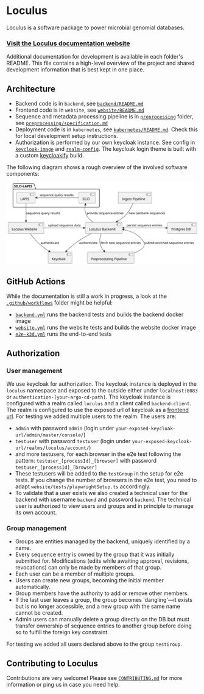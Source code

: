 # Loculus

Loculus is a software package to power microbial genomial databases.

### [Visit the Loculus documentation website](https://loculus-project.github.io/loculus/)

Additional documentation for development is available in each folder's README. This file contains a high-level overview of the project and shared development information that is best kept in one place.

## Architecture

- Backend code is in `backend`, see [`backend/README.md`](/backend/README.md)
- Frontend code is in `website`, see [`website/README.md`](/website/README.md)
- Sequence and metadata processing pipeline is in [`preprocessing`](/preprocessing) folder, see [`preprocessing/specification.md`](/preprocessing/specification.md)
- Deployment code is in `kubernetes`, see [`kubernetes/README.md`](/kubernetes/README.md).
  Check this for local development setup instructions.
- Authorization is performed by our own keycloak instance. See config in [`keycloak-image`](kubernetes/loculus/templates/keycloak-deployment.yaml) and [`realm-config`](kubernetes/loculus/templates/keycloak-config-map.yaml). The keycloak login theme is built with a custom [keycloakify](keycloak/keycloakify) build.

The following diagram shows a rough overview of the involved software components:

![architecture](./backend/docs/plantuml/architectureOverview.svg)

## GitHub Actions

While the documentation is still a work in progress, a look at the [`.github/workflows`](/.github/workflows) folder might be helpful:

- [`backend.yml`](/.github/workflows/backend.yml) runs the backend tests and builds the backend docker image
- [`website.yml`](/.github/workflows/website.yml) runs the website tests and builds the website docker image
- [`e2e-k3d.yml`](/.github/workflows/e2e-k3d.yml) runs the end-to-end tests


## Authorization

### User management

We use keycloak for authorization. The keycloak instance is deployed in the `loculus` namespace and exposed to the outside either under `localhost:8083` or `authentication-[your-argo-cd-path]`. The keycloak instance is configured with a realm called `loculus` and a client called `backend-client`. The realm is configured to use the exposed url of keycloak as a [frontend url](https://www.keycloak.org/server/hostname).
For testing we added multiple users to the realm. The users are:

- `admin` with password `admin` (login under `your-exposed-keycloak-url/admin/master/console/`)
- `testuser` with password `testuser` (login under `your-exposed-keycloak-url/realms/loculus/account/`)
- and more testusers, for each browser in the e2e test following the pattern: `testuser_[processId]_[browser]` with password `testuser_[processId]_[browser]`
- These testusers will be added to the `testGroup` in the setup for e2e tests. If you change the number of browsers in the e2e test, you need to adapt `website/tests/playwrightSetup.ts` accordingly.
- To validate that a user exists we also created a technical user for the backend with username `backend` and password `backend`. The technical user is authorized to view users and groups and in principle to manage its own account.

### Group management

- Groups are entities managed by the backend, uniquely identified by a name.
- Every sequence entry is owned by the group that it was initially submitted for. Modifications (edits while awaiting approval, revisions, revocations) can only be made by members of that group.
- Each user can be a member of multiple groups.
- Users can create new groups, becoming the initial member automatically.
- Group members have the authority to add or remove other members.
- If the last user leaves a group, the group becomes 'dangling'—it exists but is no longer accessible, and a new group with the same name cannot be created.
- Admin users can manually delete a group directly on the DB but must transfer ownership of sequence entries to another group before doing so to fulfill the foreign key constraint.

For testing we added all users declared above to the group `testGroup`.

## Contributing to Loculus

Contributions are very welcome!
Please see [`CONTRIBUTING.md`](https://github.com/loculus-project/loculus/blob/main/CONTRIBUTING.md)
for more information or ping us in case you need help.
